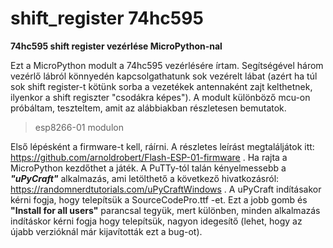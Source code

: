 # shift_register 74hc595
**74hc595 shift register vezérlése MicroPython-nal**

Ezt a MicroPython modult a 74hc595 vezérlésére írtam. Segítségével három vezérlő lábról könnyedén kapcsolgathatunk sok vezérelt lábat (azért ha túl sok shift register-t kötünk sorba a vezetékek antennaként zajt kelthetnek, ilyenkor a shift regiszter "csodákra képes"). A modult különböző mcu-on próbáltam, teszteltem, amit az alábbiakban részletesen bemutatok.

> esp8266-01 modulon

Első lépésként a firmware-t kell, ráírni. A részletes leírást megtaláljátok itt: https://github.com/arnoldrobert/Flash-ESP-01-firmware . Ha rajta a MicroPython kezdőthet a játék.
A PuTTy-tól talán kényelmessebb a ***"uPyCraft"*** alkalmazás, ami letölthető a következő hivatkozásról: https://randomnerdtutorials.com/uPyCraftWindows . 
A uPyCraft indításakor kérni fogja, hogy telepítsük a SourceCodePro.ttf -et. Ezt a jobb gomb és **"Install for all users"** parancsal tegyük, mert különben, minden alkalmazás indításkor kérni fogja hogy telepítsük, nagyon idegesítő (lehet, hogy az újabb verzióknál már kijavították ezt a bug-ot). 

